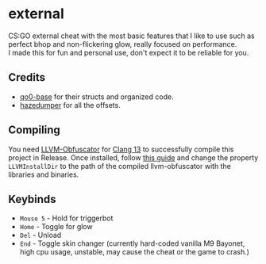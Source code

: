 # external
 
 CS:GO external cheat with the most basic features that I like to use such as perfect bhop and non-flickering glow, really focused on performance.  
 I made this for fun and personal use, don't expect it to be reliable for you.

## Credits

- [qo0-base](https://github.com/rollraw/qo0-base) for their structs and organized code.
- [hazedumper](https://github.com/frk1/hazedumper) for all the offsets.

## Compiling

You need [LLVM-Obfuscator](https://github.com/heroims/obfuscator) for [Clang 13](https://github.com/heroims/obfuscator/tree/llvm-13.x) to successfully compile this project in Release.
Once installed, follow [this guide](https://docs.microsoft.com/en-us/cpp/build/clang-support-msbuild?view=msvc-170#custom_llvm_location) and change the property `LLVMInstallDir` to the path of the compiled llvm-obfuscator with the libraries and binaries.

## Keybinds

- `Mouse 5` - Hold for triggerbot
- `Home` - Toggle for glow
- `Del` - Unload
- `End` - Toggle skin changer (currently hard-coded vanilla M9 Bayonet, high cpu usage, unstable, may cause the cheat or the game to crash.)
